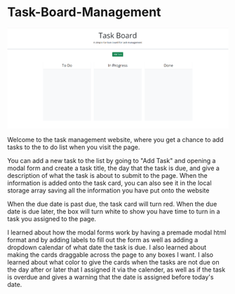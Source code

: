 # Task-Board-Management

![alt text](<website screenshot.png>)

Welcome to the task management website, where you get a chance to add tasks to the to do list when you visit the page.

You can add a new task to the list by going to "Add Task" and opening a modal form and create a task title, the day that the task is due, and give a description of what the task is about to submit to the page. When the information is added onto the task card, you can also see it in the local storage array saving all the information you have put onto the website

When the due date is past due, the task card will turn red. When the due date is due later, the box will turn white to show you have time to turn in a task you assigned to the page.

I learned about how the modal forms work by having a premade modal html format and by adding labels to fill out the form as well as adding a dropdown calendar of what date the task is due. I also learned about making the cards draggable across the page to any boxes I want. I also learned about what color to give the cards when the tasks are not due on the day after or later that I assigned it via the calender, as well as if the task is overdue and gives a warning that the date is assigned before today's date.